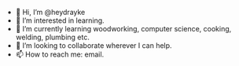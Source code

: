 - 👋 Hi, I’m @heydrayke
- 👀 I’m interested in learning.
- 🌱 I’m currently learning woodworking, computer science, cooking, welding, plumbing etc.
- 💞️ I’m looking to collaborate wherever I can help.
- 📫 How to reach me: email.


<!---
heydrayke/heydrayke is a ✨ special ✨ repository because its `README.md` (this file) appears on your GitHub profile.
You can click the Preview link to take a look at your changes.
--->

